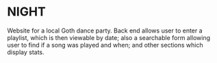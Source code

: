 # NIGHT
Website for a local Goth dance party. Back end allows user to enter a playlist, which is then viewable by date; also a searchable form allowing user to find if a song was played and when; and other sections which display stats. 

